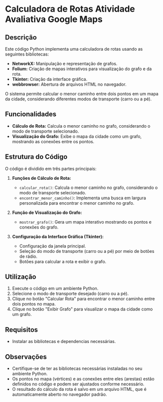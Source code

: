 # Calculadora de Rotas Atividade Avaliativa Google Maps

## Descrição

Este código Python implementa uma calculadora de rotas usando as seguintes bibliotecas:

- **NetworkX:** Manipulação e representação de grafos.
- **Folium:** Criação de mapas interativos para visualização do grafo e da rota.
- **Tkinter:** Criação da interface gráfica.
- **webbrowser:** Abertura de arquivos HTML no navegador.

O sistema permite calcular o menor caminho entre dois pontos em um mapa da cidade, considerando diferentes modos de transporte (carro ou a pé).

## Funcionalidades

- **Cálculo de Rota:** Calcula o menor caminho no grafo, considerando o modo de transporte selecionado.
- **Visualização do Grafo:** Exibe o mapa da cidade como um grafo, mostrando as conexões entre os pontos.

## Estrutura do Código

O código é dividido em três partes principais:

1. **Funções de Cálculo de Rota:**
   - `calcular_rota()`: Calcula o menor caminho no grafo, considerando o modo de transporte selecionado.
   - `encontrar_menor_caminho()`: Implementa uma busca em largura personalizada para encontrar o menor caminho no grafo.

2. **Função de Visualização do Grafo:**
   - `mostrar_grafo()`: Gera um mapa interativo mostrando os pontos e conexões do grafo.

3. **Configuração da Interface Gráfica (Tkinter):**
   - Configuração da janela principal.
   - Seleção do modo de transporte (carro ou a pé) por meio de botões de rádio.
   - Botões para calcular a rota e exibir o grafo.

## Utilização

1. Execute o código em um ambiente Python.
2. Selecione o modo de transporte desejado (carro ou a pé).
3. Clique no botão "Calcular Rota" para encontrar o menor caminho entre dois pontos no mapa.
4. Clique no botão "Exibir Grafo" para visualizar o mapa da cidade como um grafo.

## Requisitos

- Instalar as bibliotecas e dependencias necessárias.

## Observações

- Certifique-se de ter as bibliotecas necessárias instaladas no seu ambiente Python.
- Os pontos no mapa (vértices) e as conexões entre eles (arestas) estão definidos no código e podem ser ajustados conforme necessário.
- O resultado do cálculo da rota é salvo em um arquivo HTML, que é automaticamente aberto no navegador padrão.